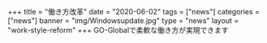 +++
title = "働き方改革"
date = "2020-06-02"
tags = ["news"]
categories = ["news"]
banner = "img/Windowsupdate.jpg"
type = "news"
layout = "work-style-reform"
+++
GO-Globalで柔軟な働き方が実現できます